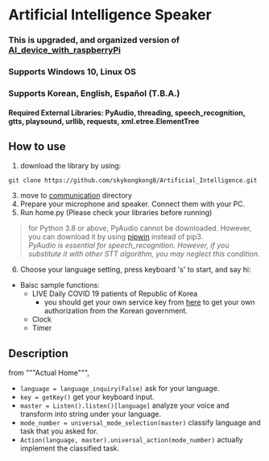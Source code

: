 # Artificial Intelligence Speaker
### This is upgraded, and organized version of [AI_device_with_raspberryPi](https://github.com/skykongkong8/AI_device_with_RaspberryPi)
### Supports Windows 10, Linux OS
### Supports Korean, English, Español (T.B.A.)
#### Required External Libraries: PyAudio, threading, speech_recognition, gtts, playsound, urllib, requests, xml.etree.ElementTree


## How to use
1. download the library by using:  
```
git clone https://github.com/skykongkong8/Artificial_Intelligence.git
```
3. move to [communication](https://github.com/skykongkong8/Artificial_Intelligence/tree/main/communication) directory
4. Prepare your microphone and speaker. Connect them with your PC.
5. Run home.py (Please check your libraries before running) 
> for Python 3.8 or above, PyAudio cannot be downloaded. However, you can download it by using [pipwin](https://pypi.org/project/pipwin/) instead of pip3.    
> *PyAudio is essential for speech_recognition. However, if you substitute it with other STT algorithm, you may neglect this condition.* 
6. Choose your language setting, press keyboard 's' to start, and say hi:
* Baisc sample functions:
    * LIVE Daily COVID 19 patients of Republic of Korea
        * you should get your own service key from [here](https://www.data.go.kr/) to get your own authorization from the Korean government.
    * Clock
    * Timer

## Description
from """Actual Home""",   
* `language = language_inquiry(False)` ask for your language.
* `key = getKey()` get your keyboard input.
* `master = Listen().listen()[language]` analyze your voice and transform into string under your language.
* `mode_number = universal_mode_selection(master)` classify language and task that you asked for.
* `Action(language, master).universal_action(mode_number)` actually implement the classified task.
